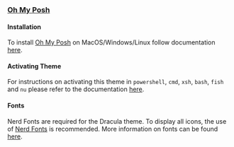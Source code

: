 ### [Oh My Posh](https://ohmyposh.dev)

#### Installation

To install [Oh My Posh](https://ohmyposh.dev) on MacOS/Windows/Linux follow documentation [here](https://ohmyposh.dev/docs/installation/windows).

#### Activating Theme

For instructions on activating this theme in `powershell`, `cmd`, `xsh`, `bash`, `fish` and `nu` please refer to the documentation [here](https://ohmyposh.dev/docs/installation/customize). 

#### Fonts
Nerd Fonts are required for the Dracula theme. To display all icons, the use of [Nerd Fonts](https://www.nerdfonts.com/) is recommended. More information on fonts can be found [here](https://ohmyposh.dev/docs/installation/fonts).
